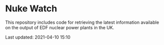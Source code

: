 # Nuke Watch

This repository includes code for retrieving the latest information available on the output of EDF nuclear power plants in the UK.

Last updated: 2021-04-10 15:10